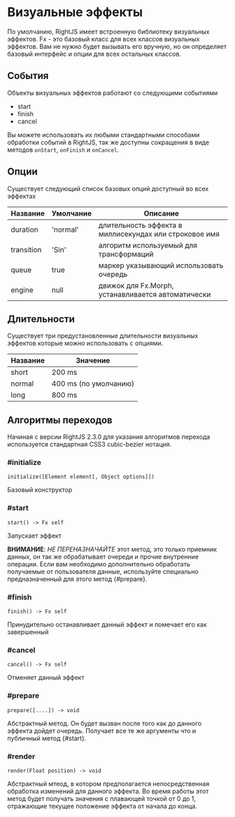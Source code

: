 # Визуальные эффекты

По умолчанию, RightJS имеет встроенную библиотеку визуальных эффектов.
Fx - это базовый класс для всех классов визуальных эффектов. Вам не нужно
будет вызывать его вручную, но он определяет базовый интерфейс и опции для
всех остальных классов.


## События

Объекты визуальных эффектов работают со следующими событиями

* start
* finish
* cancel

Вы можете использовать их любыми стандартными способами обработки событий
в RightJS, так же доступны сокращения в виде методов `onStart`, `onFinish` и
`onCancel`.


## Опции

Существует следующий список базовых опций доступный во всех эффектах

Название   | Умолчание | Описание                                               |
-----------|-----------|--------------------------------------------------------|
duration   | 'normal'  | длительность эффекта в миллисекундах или строковое имя |
transition | 'Sin'     | алгоритм используемый для трансформаций                |
queue      | true      | маркер указывающий использовать очередь                |
engine     | null      | движок для Fx.Morph, устанавливается автоматически     |


## Длительности

Существует три предустановленные длительности визуальных эффектов которые
можно использовать с опциями.

Название   | Значение               |
-----------|------------------------|
short      | 200 ms                 |
normal     | 400 ms (по умолчанию)  |
long       | 800 ms                 |


## Алгоритмы переходов

Начиная с версии RightJS 2.3.0 для указания алгоритмов перехода используется
стандартная CSS3 cubic-bezier нотация.

### #initialize

    initialize([Element element[, Object options]])

Базовый конструктор


### #start

    start() -> Fx self

Запускает эффект

__ВНИМАНИЕ__: _НЕ ПЕРЕНАЗНАЧАЙТЕ_ этот метод, это только приемник данных,
он так же обрабатывает очереди и прочие внутренние операции. Если вам
необходимо дополнительно обработать получаемые от пользователя данные,
используйте специально предназначенный для этого метод {#prepare}.


### #finish

    finish() -> Fx self

Принудительно останавливает данный эффект и помечает его как завершенный


### #cancel

    cancel() -> Fx self

Отменяет данный эффект



### #prepare

    prepare([....]) -> void

Абстрактный метод. Он будет вызван после того как до данного эффекта дойдет
очередь. Получает все те же аргументы что и публичный метод {#start}.


### #render

    render(Float position) -> void

Абстрактный мтеод, в котором предполагается непосредственная обработка
изменений для данного эффекта. Во время работы этот метод будет получать
значения с плавающей точкой от 0 до 1, отражающие текущее положение
эффекта от начала до конца.

